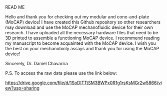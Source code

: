 READ ME

Hello and thank you for checking out my modular and cone-and-plate (MoCAP) device!
I have created this Github repository so other researchers may download and use the MoCAP mechanofluidic device for their own research. 
I have uploaded all the necessary hardware files that need to be 3D printed to assemble a functioning MoCAP device. 
I recommend reading my manuscript to become acquainted with the MoCAP device.
I wish you the best on your mechanobioly assays and thank you for using the MoCAP device!

Sincerely, 
Dr. Daniel Chavarria

P.S. To access the raw data please use the link below:

https://drive.google.com/file/d/1SoDITTtSM3BWPx0R1g1rsKsMGr2w5866/view?usp=sharing
